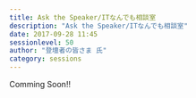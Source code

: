 ```yaml
---
title: Ask the Speaker/ITなんでも相談室
description: "Ask the Speaker/ITなんでも相談室"
date: 2017-09-28 11:45
sessionlevel: 50
author: "登壇者の皆さま 氏"
category: sessions
---
```

Comming Soon!!
